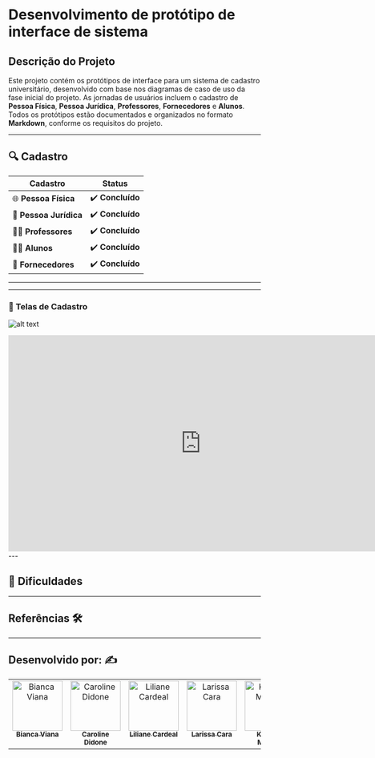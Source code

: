 

# Desenvolvimento de protótipo de interface de sistema


## Descrição do Projeto
Este projeto contém os protótipos de interface para um sistema de cadastro universitário, desenvolvido com base nos diagramas de caso de uso da fase inicial do projeto.
As jornadas de usuários incluem o cadastro de **Pessoa Física**, **Pessoa Jurídica**, **Professores**, **Fornecedores** e **Alunos**. Todos os protótipos estão documentados e organizados no formato **Markdown**, conforme os requisitos do projeto.


---

## 🔍 **Cadastro**

| **Cadastro**         | **Status** |
|----------------------|------------|
| 🌐 **Pessoa Física**  | ✔️ **Concluído**   |
| 🏢 **Pessoa Jurídica**| ✔️ **Concluído**   |
| 👨‍🏫 **Professores**  | ✔️ **Concluído**   |
| 🧑‍🎓 **Alunos**       | ✔️ **Concluído**   |
| 🛒 **Fornecedores**   | ✔️ **Concluído**   |



---


---

### 📝 Telas de Cadastro

![alt text](image-1.png)
<iframe width="768" height="432" src="https://miro.com/app/embed/uXjVLJX82XM=/?pres=1&frameId=3458764605846067633&embedId=629444388484" frameborder="0" scrolling="no" allow="fullscreen; clipboard-read; clipboard-write" allowfullscreen></iframe>
---


## 🔴 Dificuldades


---

## Referências 🛠️


---

## Desenvolvido por: ✍️
 
<table>
  <tbody>
    <tr>
      <td align="center" valign="top" width="14.28%"><a href="https://github.com/bvianas"><img src="https://avatars.githubusercontent.com/u/138331430?v=4" width="100px;" alt="Bianca Viana"/><br /><sub><b>Bianca Viana</b></sub></a><br />
      </td>
      <td align="center" valign="top" width="14.28%"><a href="https://github.com/CarolineDidone"><img src="https://avatars.githubusercontent.com/u/134716920?v=4" width="100px;" alt="Caroline Didone"/><br /><sub><b>Caroline Didone</b></sub></a><br />
      </td>
      <td align="center" valign="top" width="14.28%"><a href="https://github.com/lilianecardeal"><img src="https://avatars.githubusercontent.com/u/143633881?v=4" width="100px;" alt="Liliane Cardeal"/><br /><sub><b>Liliane Cardeal</b></sub></a><br />
      </td>
      <td align="center" valign="top" width="14.28%"><a href="https://github.com/larissacara"><img src="https://avatars.githubusercontent.com/u/159551280?v=4" width="100px;" alt="Larissa Cara"/><br /><sub><b>Larissa Cara</b></sub></a><br />
      </td>
      <td align="center" valign="top" width="14.28%"><a href="https://github.com/Kawanamartins"><img src="https://avatars.githubusercontent.com/u/178830487?v=4" width="100px;" alt="Kawana Martins"/><br /><sub><b>Kawana Martins</b></sub></a><br />
      </td>
    </tr>
  </tdbody>
</table>
